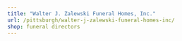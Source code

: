 ```yaml
---
title: "Walter J. Zalewski Funeral Homes, Inc."
url: /pittsburgh/walter-j-zalewski-funeral-homes-inc/
shop: funeral directors
---
```

